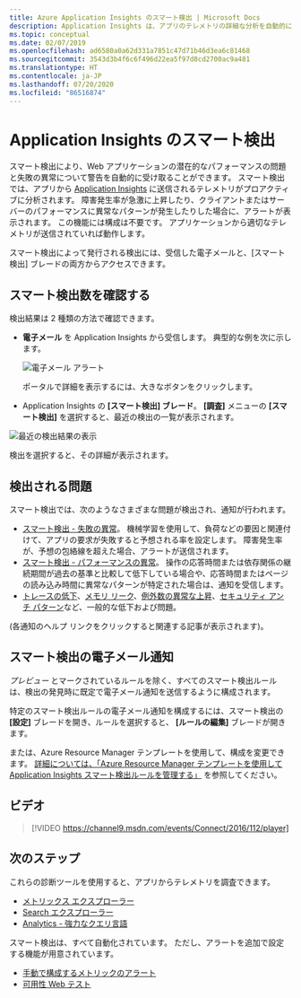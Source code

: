 ```yaml
---
title: Azure Application Insights のスマート検出 | Microsoft Docs
description: Application Insights は、アプリのテレメトリの詳細な分析を自動的に実行し、潜在的なパフォーマンスの問題について警告します。
ms.topic: conceptual
ms.date: 02/07/2019
ms.openlocfilehash: ad6580a0a62d331a7851c47d71b46d3ea6c81468
ms.sourcegitcommit: 3543d3b4f6c6f496d22ea5f97d8cd2700ac9a481
ms.translationtype: HT
ms.contentlocale: ja-JP
ms.lasthandoff: 07/20/2020
ms.locfileid: "86516874"
---
```

# <a name="smart-detection-in-application-insights"></a>Application Insights のスマート検出
 スマート検出により、Web アプリケーションの潜在的なパフォーマンスの問題と失敗の異常について警告を自動的に受け取ることができます。 スマート検出では、アプリから [Application Insights](../../azure-monitor/app/app-insights-overview.md) に送信されるテレメトリがプロアクティブに分析されます。 障害発生率が急激に上昇したり、クライアントまたはサーバーのパフォーマンスに異常なパターンが発生したりした場合に、アラートが表示されます。 この機能には構成は不要です。 アプリケーションから適切なテレメトリが送信されていれば動作します。

スマート検出によって発行される検出には、受信した電子メールと、[スマート検出] ブレードの両方からアクセスできます。

## <a name="review-your-smart-detections"></a>スマート検出数を確認する
検出結果は 2 種類の方法で確認できます。

* **電子メール** を Application Insights から受信します。 典型的な例を次に示します。
  
    ![電子メール アラート](./media/proactive-diagnostics/03.png)
  
    ポータルで詳細を表示するには、大きなボタンをクリックします。
* Application Insights の **[スマート検出] ブレード**。 **[調査]** メニューの **[スマート検出]** を選択すると、最近の検出の一覧が表示されます。

![最近の検出結果の表示](./media/proactive-diagnostics/04.png)

検出を選択すると、その詳細が表示されます。

## <a name="what-problems-are-detected"></a>検出される問題
スマート検出では、次のようなさまざまな問題が検出され、通知が行われます。

* [スマート検出 - 失敗の異常](../../azure-monitor/app/proactive-failure-diagnostics.md)。 機械学習を使用して、負荷などの要因と関連付けて、アプリの要求が失敗すると予想される率を設定します。 障害発生率が、予想の包絡線を超えた場合、アラートが送信されます。
* [スマート検出 - パフォーマンスの異常](../../azure-monitor/app/proactive-performance-diagnostics.md)。 操作の応答時間または依存関係の継続期間が過去の基準と比較して低下している場合や、応答時間またはページの読み込み時間に異常なパターンが特定された場合は、通知を受信します。   
* [トレースの低下](./proactive-trace-severity.md)、[メモリ リーク](./proactive-potential-memory-leak.md)、[例外数の異常な上昇](./proactive-exception-volume.md)、[セキュリティ アンチ パターン](./proactive-application-security-detection-pack.md)など、一般的な低下および問題。

(各通知のヘルプ リンクをクリックすると関連する記事が表示されます)。

## <a name="smart-detection-email-notifications"></a>スマート検出の電子メール通知

_プレビュー_ とマークされているルールを除く、すべてのスマート検出ルールは、検出の発見時に既定で電子メール通知を送信するように構成されます。

特定のスマート検出ルールの電子メール通知を構成するには、スマート検出の **[設定]** ブレードを開き、ルールを選択すると、 **[ルールの編集]** ブレードが開きます。

または、Azure Resource Manager テンプレートを使用して、構成を変更できます。 [詳細については、「Azure Resource Manager テンプレートを使用して Application Insights スマート検出ルールを管理する」](./proactive-arm-config.md) を参照してください。

## <a name="video"></a>ビデオ

> [!VIDEO https://channel9.msdn.com/events/Connect/2016/112/player]

## <a name="next-steps"></a>次のステップ
これらの診断ツールを使用すると、アプリからテレメトリを調査できます。

* [メトリックス エクスプローラー](../../azure-monitor/platform/metrics-charts.md)
* [Search エクスプローラー](../../azure-monitor/app/diagnostic-search.md)
* [Analytics - 強力なクエリ言語](../../azure-monitor/log-query/get-started-portal.md)

スマート検出は、すべて自動化されています。 ただし、アラートを追加で設定する機能が用意されています。

* [手動で構成するメトリックのアラート](../../azure-monitor/platform/alerts-log.md)
* [可用性 Web テスト](../../azure-monitor/app/monitor-web-app-availability.md) 
